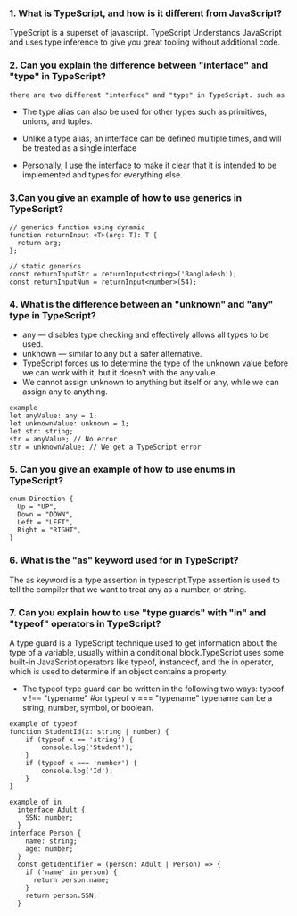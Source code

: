 
### 1. What is TypeScript, and how is it different from JavaScript?

TypeScript is a superset of javascript. TypeScript Understands JavaScript and uses type inference to give you great tooling without additional code.

### 2. Can you explain the difference between "interface" and "type" in TypeScript?

    there are two different "interface" and "type" in TypeScript. such as

* The type alias can also be used for other types such as primitives,
  unions, and tuples.
* Unlike a type alias, an interface can be defined multiple times,
  and will be treated as a single interface

* Personally, I use the interface to make it clear that it
  is intended to be implemented and types for everything else.

### 3.Can you give an example of how to use generics in TypeScript?

```
// generics function using dynamic
function returnInput <T>(arg: T): T {
  return arg;
};

// static generics
const returnInputStr = returnInput<string>('Bangladesh');
const returnInputNum = returnInput<number>(54);

```
### 4. What is the difference between an "unknown" and "any" type in TypeScript?
* any — disables type checking and effectively allows all types to be used.
* unknown — similar to any but a safer alternative.
* TypeScript forces us to determine the type of the unknown value before we can work with it, but it doesn’t with the any value.
* We cannot assign unknown to anything but itself or any, while we can assign any to anything.
```
example
let anyValue: any = 1;
let unknownValue: unknown = 1;
let str: string;
str = anyValue; // No error
str = unknownValue; // We get a TypeScript error

```
### 5. Can you give an example of how to use enums in TypeScript?
```
enum Direction {
  Up = "UP",
  Down = "DOWN",
  Left = "LEFT",
  Right = "RIGHT",
}
```
### 6. What is the "as" keyword used for in TypeScript?
The as keyword is a type assertion in typescript.Type assertion is used to tell the compiler that we want to treat any as a number, or string.
### 7. Can you explain how to use "type guards" with "in" and "typeof" operators in TypeScript?
A type guard is a TypeScript technique used to get information about the type of a variable, usually within a conditional block.TypeScript uses some built-in JavaScript operators like typeof, instanceof, and the in operator, which is used to determine if an object contains a property. 
* The typeof type guard can be written in the following two ways:
typeof v !== "typename"
#or 
typeof v === "typename"
typename can be a string, number, symbol, or boolean.
```
example of typeof
function StudentId(x: string | number) {
    if (typeof x == 'string') {
        console.log('Student');
    }
    if (typeof x === 'number') {
        console.log('Id');
    }
}

example of in
  interface Adult {
    SSN: number;
  }
interface Person {
    name: string;
    age: number;
  }
  const getIdentifier = (person: Adult | Person) => {
    if ('name' in person) {
      return person.name;
    }
    return person.SSN;
  }
```

